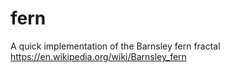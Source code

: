 # fern

A quick implementation of the Barnsley fern fractal https://en.wikipedia.org/wiki/Barnsley_fern
